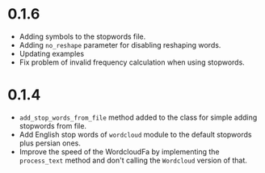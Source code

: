 # 0.1.6
- Adding symbols to the stopwords file.
- Adding `no_reshape` parameter for disabling reshaping words.
- Updating examples
- Fix problem of invalid frequency calculation when using stopwords.
# 0.1.4
- `add_stop_words_from_file` method added to the class for simple adding stopwords from file.
- Add English stop words of `wordcloud` module to the default stopwords plus persian ones.
- Improve the speed of the WordcloudFa by implementing the `process_text` method and don't calling the `Wordcloud` version of that.
